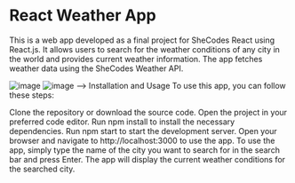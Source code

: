 # React Weather App
This is a web app developed as a final project for SheCodes React using React.js. It allows users to search for the weather conditions of any city in the world and provides current weather information. The app fetches weather data using the SheCodes Weather API.


![image](https://github.com/user-attachments/assets/255ae8c3-1860-4bb6-8522-399e65f6638d)
![image](https://github.com/user-attachments/assets/58562267-acfe-4d71-a530-9cea608cd4de)
--> Installation and Usage
To use this app, you can follow these steps:

Clone the repository or download the source code.
Open the project in your preferred code editor.
Run npm install to install the necessary dependencies.
Run npm start to start the development server.
Open your browser and navigate to http://localhost:3000 to use the app.
To use the app, simply type the name of the city you want to search for in the search bar and press Enter. The app will display the current weather conditions for the searched city.
